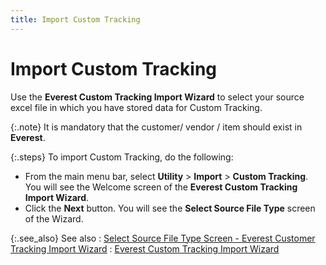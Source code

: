 ```yaml
---
title: Import Custom Tracking
---
```


# Import Custom Tracking


Use the **Everest Custom Tracking 
 Import Wizard** to select your source excel file in which you have  stored data for Custom Tracking.


{:.note}
It is mandatory that the customer/ vendor  / item should exist in **Everest**.


{:.steps}
To import Custom Tracking, do the following:

- From the main menu  bar, select **Utility** > **Import** > **Custom 
 Tracking**. You will see the Welcome screen of the **Everest 
 Custom Tracking Import Wizard**.
- Click the **Next** button. You will see the **Select 
 Source File Type** screen of the Wizard.



{:.see_also}
See also
: [Select  Source File Type Screen - Everest Customer Tracking Import Wizard]({{site.utl_baseurl}}/db-utils/custom-tracking-import/select_source_file_type_screen_everest_custom_tracking_import_wizard_ut.html)
: [Everest  Custom Tracking Import Wizard]({{site.utl_baseurl}}/db-utils/custom-tracking-import/everest_custom_tracking_import_wizard_ut.html)
